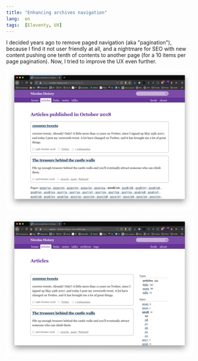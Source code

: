 ```yaml
---
title: "Enhancing archives navigation"
lang:  en
tags:  [Eleventy, UX]
---
```


I decided years ago to remove paged navigation (aka "pagination"), because I find it not user friendly at all, and a nightmare for SEO with new content pushing one tenth of contents to another page (for a 10 items per page pagination). Now, I tried to improve the UX even further.

![The ugly and not user friendly months navigation before](months-pagination-before.png)

![A much more user friendly months navigation](months-pagination-after.png)
